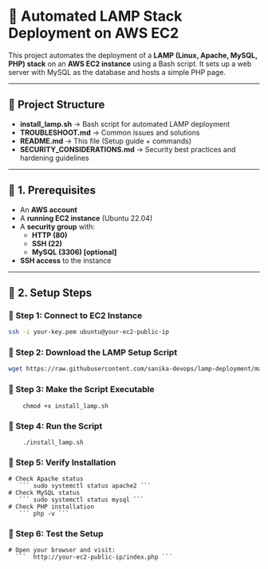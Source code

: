 # 🚀 Automated LAMP Stack Deployment on AWS EC2

This project automates the deployment of a **LAMP (Linux, Apache, MySQL, PHP) stack** on an **AWS EC2 instance** using a Bash script. It sets up a web server with MySQL as the database and hosts a simple PHP page.

---

## 📂 Project Structure

- **install_lamp.sh** → Bash script for automated LAMP deployment
- **TROUBLESHOOT.md** → Common issues and solutions
- **README.md** → This file (Setup guide + commands)
- **SECURITY_CONSIDERATIONS.md** → Security best practices and hardening guidelines 

---

## 📌 1. Prerequisites

- An **AWS account**
- A **running EC2 instance** (Ubuntu 22.04)
- A **security group** with:
  - **HTTP (80)**
  - **SSH (22)**
  - **MySQL (3306) [optional]**
- **SSH access** to the instance

---

## 🔧 2. Setup Steps

### 🔹 Step 1: Connect to EC2 Instance

```bash
ssh -i your-key.pem ubuntu@your-ec2-public-ip
```

### 🔹 Step 2: Download the LAMP Setup Script  
```bash
wget https://raw.githubusercontent.com/sanika-devops/lamp-deployment/main/install_lamp.sh
```

### 🔹 Step 3: Make the Script Executable
```
    chmod +x install_lamp.sh
```

### 🔹 Step 4: Run the Script
```
    ./install_lamp.sh
```

### 🔹 Step 5: Verify Installation
    # Check Apache status
       ``` sudo systemctl status apache2 ```
    # Check MySQL status
       ``` sudo systemctl status mysql ```
    # Check PHP installation
       ``` php -v ```

### 🔹 Step 6: Test the Setup
    # Open your browser and visit:
      ```  http://your-ec2-public-ip/index.php ```
